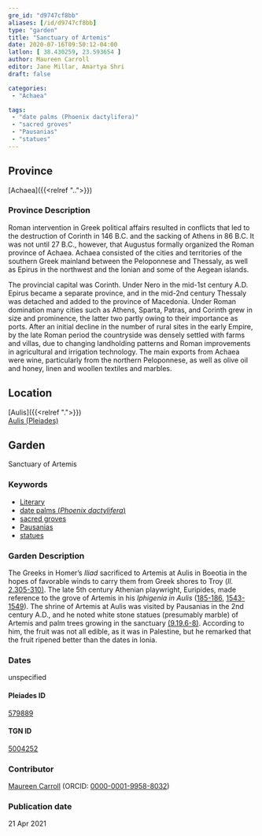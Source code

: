 ```yaml
---
gre_id: "d9747cf8bb"
aliases: [/id/d9747cf8bb]
type: "garden"
title: "Sanctuary of Artemis"
date: 2020-07-16T09:50:12-04:00
latlon: [ 38.430259, 23.593654 ]
author: Maureen Carroll
editor: Jane Millar, Amartya Shri
draft: false

categories:
 - "Achaea"

tags:
 - "date palms (Phoenix dactylifera)"
 - "sacred groves"
 - "Pausanias"
 - "statues"
---
```


## Province

[Achaea]({{<relref "..">}})

### Province Description

Roman intervention in Greek political affairs resulted in conflicts that led to the destruction of Corinth in 146 B.C. and the sacking of Athens in 86 B.C. It was not until 27 B.C., however, that Augustus formally organized the Roman province of Achaea. Achaea consisted of the cities and territories of the southern Greek mainland between the Peloponnese and Thessaly, as well as Epirus in the northwest and the Ionian and some of the Aegean islands.

The provincial capital was Corinth. Under Nero in the mid-1st century A.D. Epirus became a separate province, and in the mid-2nd century Thessaly was detached and added to the province of Macedonia. Under Roman domination many cities such as Athens, Sparta, Patras, and Corinth grew in size and prominence, the latter two partly owing to their importance as ports.  After an initial decline in the number of rural sites in the early Empire, by the late Roman period the countryside was densely settled with farms and villas, due to changing landholding patterns and Roman improvements in agricultural and irrigation technology. The main exports from Achaea were wine, particularly from the northern Peloponnese, as well as olive oil and honey, linen and woollen textiles and marbles.

## Location

[Aulis]({{<relref ".">}}) \
[Aulis (Pleiades)](https://pleiades.stoa.org/places/579889)

<!--### Location Description-->

<!-- LEAVE THIS BLANK FOR NOW -->

<!--## Sublocation-->

<!--### Sublocation Description-->

<!-- DESCRIPTION -->

## Garden

Sanctuary of Artemis

### Keywords

- [Literary](#)
- [date palms (*Phoenix dactylifera*)](http://powo.science.kew.org/taxon/urn:lsid:ipni.org:names:668912-1)
- [sacred groves](http://vocab.getty.edu/page/aat/300251876)
- [Pausanias](https://catalog.perseus.org/catalog/urn:cite:perseus:author.1054)
- [statues](http://vocab.getty.edu/page/aat/300047600)

### Garden Description

The Greeks in Homer’s *Iliad* sacrificed to Artemis at Aulis in Boeotia in the hopes of favorable winds to carry them from Greek shores to Troy (*Il.* [2.305-310)](http://data.perseus.org/citations/urn:cts:greekLit:tlg0012.tlg001.perseus-eng1:2.301-2.335). The late 5th century Athenian playwright, Euripides, made reference to the grove of Artemis in his *Iphigenia in Aulis* ([185-186](http://data.perseus.org/citations/urn:cts:greekLit:tlg0006.tlg018.perseus-eng1:185-205), [1543-1549](http://data.perseus.org/citations/urn:cts:greekLit:tlg0006.tlg018.perseus-eng1:1532-1577)).  The shrine of Artemis at Aulis was visited by Pausanias in the 2nd century A.D., and he noted white stone statues (presumably marble) of Artemis and palm trees growing in the sanctuary [(9.19.6-8)](http://data.perseus.org/citations/urn:cts:greekLit:tlg0525.tlg001.perseus-eng1:9.19). According to him, the fruit was not all edible, as it was in Palestine, but he remarked that the fruit ripened better than the dates in Ionia.

<!--### Maps-->

<!--
{{< image src="image_name.ext" alt="alt_text" title="CAPTION" >}}
-->

<!--### Plans-->

<!--
{{< image src="FILENAME" alt="ALT_TEXT" title="CAPTION" >}}
-->

<!--### Images-->

<!--
{{< image src="image_name.ext" alt="alt_text" title="CAPTION" >}}
-->

### Dates
unspecified

<!--
### Bibliography

- BIB_ENTRY [(worldcat)](WORLDCAT_LINK_URL)
-->

<!--#### Periodo ID-->

<!-- [PERIODO_ID](https://pleiades.stoa.org/places/PLEIADES_ID) -->

#### Pleiades ID

[579889](https://pleiades.stoa.org/places/579889)

#### TGN ID

[5004252](http://vocab.getty.edu/page/tgn/5004252)

### Contributor

[Maureen Carroll](#) (ORCID: [0000-0001-9958-8032](https://orcid.org/0000-0001-9958-8032))  

### Publication date


21 Apr 2021

<!--### Related articles-->

<!-- Links to other related articles. Leave blank for now -->
